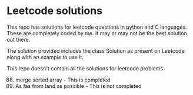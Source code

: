 # Leetcode solutions
This repo has solutions for leetcode questions in python and C languages.
These are completely coded by me. It may or may not be the best solution out there.

The solution provided includes the class Solution as present on Leetcode along with an example to use it.

This repo doesn't contain all the solutions for leetcode problems.

88. merge sorted array              - This is completed
1162. As fas from land as possible  - This is not completed
